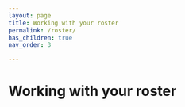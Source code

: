 ```yaml
---
layout: page
title: Working with your roster
permalink: /roster/
has_children: true
nav_order: 3

---
```


# Working with your roster
